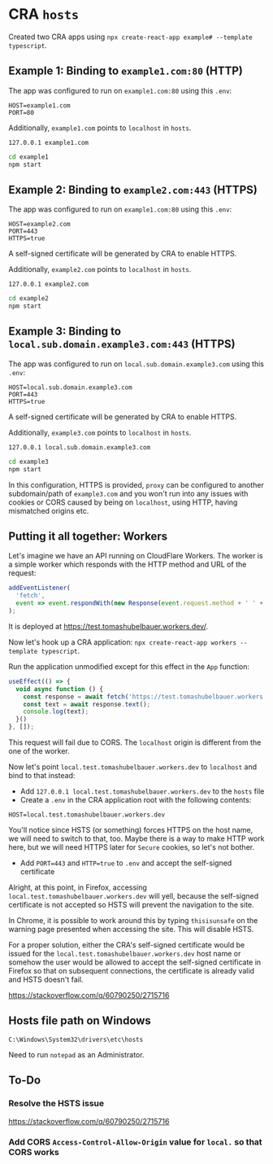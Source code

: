 # CRA `hosts`

Created two CRA apps using `npx create-react-app example# --template typescript`.

## Example 1: Binding to `example1.com:80` (HTTP)

The app was configured to run on `example1.com:80` using this `.env`:

```env
HOST=example1.com
PORT=80
```

Additionally, `example1.com` points to `localhost` in `hosts`.

```
127.0.0.1 example1.com
```

```sh
cd example1
npm start
```

## Example 2: Binding to `example2.com:443` (HTTPS)

The app was configured to run on `example1.com:80` using this `.env`:

```env
HOST=example2.com
PORT=443
HTTPS=true
```

A self-signed certificate will be generated by CRA to enable HTTPS.

Additionally, `example2.com` points to `localhost` in `hosts`.

```
127.0.0.1 example2.com
```

```sh
cd example2
npm start
```

## Example 3: Binding to `local.sub.domain.example3.com:443` (HTTPS)

The app was configured to run on `local.sub.domain.example3.com` using this `.env`:

```env
HOST=local.sub.domain.example3.com
PORT=443
HTTPS=true
```

A self-signed certificate will be generated by CRA to enable HTTPS.

Additionally, `example3.com` points to `localhost` in `hosts`.

```
127.0.0.1 local.sub.domain.example3.com
```

```sh
cd example3
npm start
```

In this configuration, HTTPS is provided, `proxy` can be configured to another
subdomain/path of `example3.com` and you won't run into any issues with cookies
or CORS caused by being on `localhost`, using HTTP, having mismatched origins
etc.

## Putting it all together: Workers

Let's imagine we have an API running on CloudFlare Workers. The worker is a
simple worker which responds with the HTTP method and URL of the request:

```js
addEventListener(
  'fetch',
  event => event.respondWith(new Response(event.request.method + ' ' + event.request.url))
);
```

It is deployed at https://test.tomashubelbauer.workers.dev/.

Now let's hook up a CRA application: `npx create-react-app workers --template typescript`.

Run the application unmodified except for this effect in the `App` function:

```js
useEffect(() => {
  void async function () {
    const response = await fetch('https://test.tomashubelbauer.workers.dev');
    const text = await response.text();
    console.log(text);
  }()
}, []);
```

This request will fail due to CORS. The `localhost` origin is different from the
one of the worker.

Now let's point `local.test.tomashubelbauer.workers.dev` to `localhost` and bind
to that instead:

- Add `127.0.0.1 local.test.tomashubelbauer.workers.dev` to the `hosts` file
- Create a `.env` in the CRA application root with the following contents:

```env
HOST=local.test.tomashubelbauer.workers.dev
```

You'll notice since HSTS (or something) forces HTTPS on the host name, we will
need to switch to that, too. Maybe there is a way to make HTTP work here, but we
will need HTTPS later for `Secure` cookies, so let's not bother.

- Add `PORT=443` and `HTTP=true` to `.env` and accept the self-signed certificate

Alright, at this point, in Firefox, accessing `local.test.tomashubelbauer.workers.dev`
will yell, because the self-signed certificate is not accepted so HSTS will
prevent the navigation to the site.

In Chrome, it is possible to work around this by typing `thisisunsafe` on the
warning page presented when accessing the site. This will disable HSTS.

For a proper solution, either the CRA's self-signed certificate would be issued
for the `local.test.tomashubelbauer.workers.dev` host name or somehow the user
would be allowed to accept the self-signed certificate in Firefox so that on
subsequent connections, the certificate is already valid and HSTS doesn't fail.

https://stackoverflow.com/q/60790250/2715716

## Hosts file path on Windows

`C:\Windows\System32\drivers\etc\hosts`

Need to run `notepad` as an Administrator.

## To-Do

### Resolve the HSTS issue

https://stackoverflow.com/q/60790250/2715716

### Add CORS `Access-Control-Allow-Origin` value for `local.` so that CORS works
